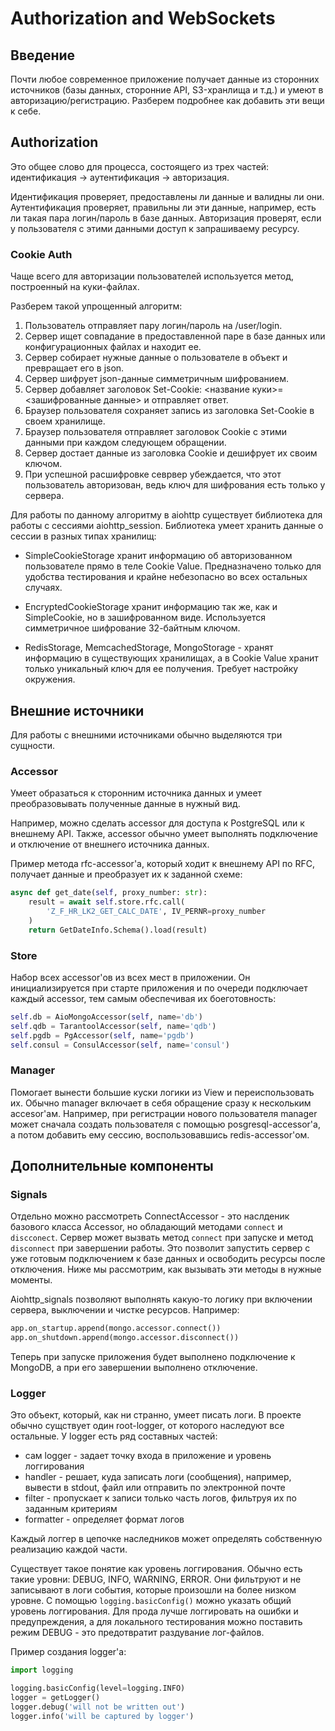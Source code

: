 # Authorization and WebSockets

## Введение

Почти любое современное приложение получает данные из сторонних источников (базы данных, сторонние API, S3-хранлища и т.д.) и умеют в авторизацию/регистрацию. Разберем подробнее как добавить эти вещи к себе.

## Authorization

Это общее слово для процесса, состоящего из трех частей: идентификация -> аутентификация -> авторизация.

Идентификация проверяет, предоставлены ли данные и валидны ли они.
Аутентификация проверяет, правильны ли эти данные, например, есть ли такая пара логин/пароль в базе данных.
Авторизация проверят, если у пользователя с этими данными доступ к запрашиваему ресурсу.

### Cookie Auth

Чаще всего для авторизации пользователей используется метод, построенный на куки-файлах.

Разберем такой упрощенный алгоритм:

1. Пользователь отправляет пару логин/пароль на /user/login.
2. Сервер ищет совпадание в предоставленной паре в базе данных или конфигурационных файлах и находит ее.
3. Сервер собирает нужные данные о пользователе в объект и превращает его в json.
4. Сервер шифрует json-данные симметричным шифрованием.
5. Сервер добавляет заголовок Set-Cookie: <название куки>=<зашифрованные данные> и отправляет ответ.
6. Браузер пользователя сохраняет запись из заголовка Set-Cookie в своем хранилище.
7. Браузер пользователя отправляет заголовок Cookie с этими данными при каждом следующем обращении.
8. Сервер достает данные из заголовка Cookie и дешифрует их своим ключом.
9. При успешной расшифровке севрвер убеждается, что этот пользователь авторизован, ведь ключ для шифрования есть только у сервера.

Для работы по данному алгоритму в aiohttp существует библиотека для работы с сессиями aiohttp_session. Библиотека умеет хранить данные о сессии в разных типах хранилищ:

-   SimpleCookieStorage хранит информацию об авторизованном пользователе прямо в теле Cookie Value. Предназначено только для удобства тестирования и крайне небезопасно во всех остальных случаях.

-   EncryptedCookieStorage хранит информацию так же, как и SimpleCookie, но в зашифрованном виде. Используется симметричное шифрование 32-байтным ключом.

-   RedisStorage, MemcachedStorage, MongoStorage - хранят информацию в существующих хранилищах, а в Cookie Value хранит только уникальный ключ для ее получения. Требует настройку окружения.

## Внешние источники

Для работы с внешними источниками обычно выделяются три сущности.

### Accessor

Умеет образаться к сторонним источника данных и умеет преобразовывать полученные данные в нужный вид.

Например, можно сделать accessor для доступа к PostgreSQL или к внешнему API. Также, accessor обычно умеет выполнять подключение и отключение от внешнего источника данных.

Пример метода rfc-accessor'а, который ходит к внешнему API по RFC, получает данные и преобразует их к заданной схеме:

```python
async def get_date(self, proxy_number: str):
    result = await self.store.rfc.call(
        'Z_F_HR_LK2_GET_CALC_DATE', IV_PERNR=proxy_number
    )
    return GetDateInfo.Schema().load(result)
```

### Store

Набор всех accessor'ов из всех мест в приложении. Он инициализируется при старте приложения и по очереди подключает каждый accessor, тем самым обеспечивая их боеготовность:

```python
self.db = AioMongoAccessor(self, name='db')
self.qdb = TarantoolAccessor(self, name='qdb')
self.pgdb = PgAccessor(self, name='pgdb')
self.consul = ConsulAccessor(self, name='consul')
```

### Manager

Помогает вынести большие куски логики из View и переиспользовать их. Обычно manager включает в себя обращение сразу к нескольким accesor'ам. Например, при регистрации нового пользователя manager может сначала создать пользователя с помощью posgresql-accessor'а, а потом добавить ему сессию, воспользовавшись redis-accessor'ом.

## Дополнительные компоненты

### Signals

Отдельно можно рассмотреть ConnectAccessor - это наслденик базового класса Accessor, но обладающий методами `connect` и `discconect`. Сервер может вызвать метод `connect` при запуске и метод `disconnect` при завершении работы. Это позволит запустить сервер с уже готовым подключением к базе данных и освободить ресурсы после отключения. Ниже мы рассмотрим, как вызывать эти методы в нужные моменты.

Aiohttp_signals позволяют выполнять какую-то логику при включении сервера, выключении и чистке ресурсов. Например:

```python
app.on_startup.append(mongo.accessor.connect())
app.on_shutdown.append(mongo.accessor.disconnect())
```

Теперь при запуске приложения будет выполнено подключение к MongoDB, а при его завершении выполнено отключение.

### Logger

Это объект, который, как ни странно, умеет писать логи. В проекте обычно сущствует один root-logger, от которого наследуют все остальные. У logger есть ряд составных частей:

-   сам logger - задает точку входа в приложение и уровень логгирования
-   handler - решает, куда записать логи (сообщения), например, вывести в stdout, файл или отправить по электронной почте
-   filter - пропускает к записи только часть логов, фильтруя их по заданным критериям
-   formatter - определяет формат логов

Каждый логгер в цепочке наследников может определять собственную реализацию каждой части.

Существует такое понятие как уровень логгирования. Обычно есть такие уровни: DEBUG, INFO, WARNING, ERROR. Они фильтруют и не записывают в логи события, которые произошли на более низком уровне. С помощью `logging.basicConfig()` можно указать общий уровень логгирования. Для прода лучше логгировать на ошибки и предупреждения, а для локального тестирования можно поставить режим DEBUG - это предотвратит раздувание лог-файлов.

Пример создания logger'а:

```python
import logging

logging.basicConfig(level=logging.INFO)
logger = getLogger()
logger.debug('will not be written out')
logger.info('will be captured by logger')
```
